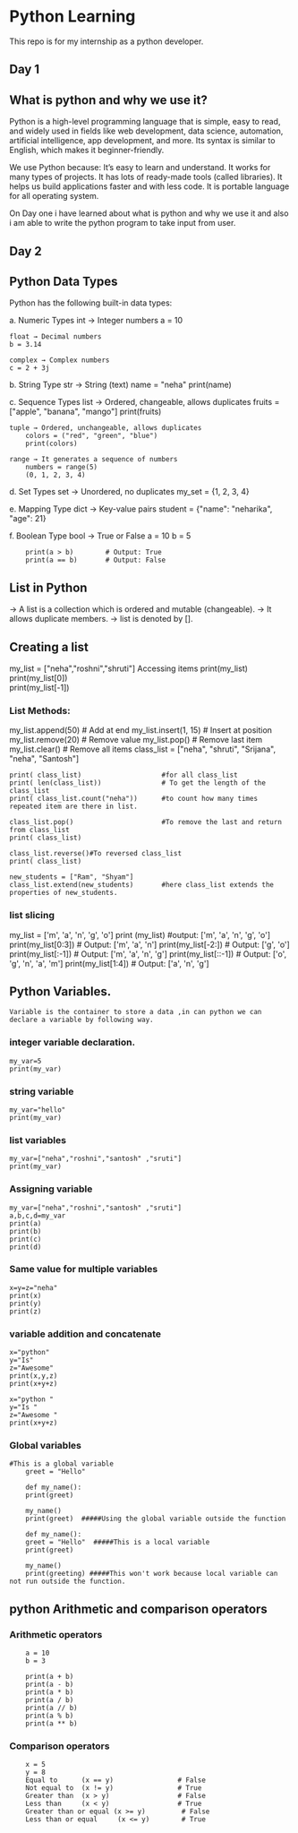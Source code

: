 # Python Learning
This repo is for my internship as a python developer.
## Day 1
## What is python and why we use it?
Python is a high-level programming language that is simple, easy to read, and widely used in fields like web development, data science, automation, artificial intelligence, app development, and more. Its syntax is similar to English, which makes it beginner-friendly.

We use Python because:
It’s easy to learn and understand.
It works for many types of projects.
It has lots of ready-made tools (called libraries).
It helps us build applications faster and with less code.
It is portable language for all operating system.

On Day one i have learned about what is python and why we use it and also i am able to write the python program to take input from user.

## Day 2
## Python Data Types
Python has the following built-in data types:

a. Numeric Types
    int → Integer numbers
    a = 10

    float → Decimal numbers
    b = 3.14

    complex → Complex numbers
    c = 2 + 3j

b. String Type
    str → String (text)
        name = "neha"
        print(name)

c. Sequence Types
    list → Ordered, changeable, allows duplicates
        fruits = ["apple", "banana", "mango"]
        print(fruits)

    tuple → Ordered, unchangeable, allows duplicates
        colors = ("red", "green", "blue")
        print(colors)

    range → It generates a sequence of numbers
        numbers = range(5) 
        (0, 1, 2, 3, 4)

d. Set Types
    set → Unordered, no duplicates
        my_set = {1, 2, 3, 4}

e. Mapping Type
    dict → Key-value pairs
        student = {"name": "neharika", "age": 21}

f. Boolean Type
    bool → True or False
        a = 10
        b = 5

        print(a > b)        # Output: True
        print(a == b)       # Output: False




## List in Python
-> A list is a collection which is ordered and mutable (changeable). 
-> It allows duplicate members.
-> list is denoted by [].


## Creating a list

my_list = ["neha","roshni","shruti"]
Accessing items
print(my_list)
print(my_list[0])   
print(my_list[-1])

### List Methods:

my_list.append(50)       # Add at end
my_list.insert(1, 15)    # Insert at position
my_list.remove(20)       # Remove value
my_list.pop()            # Remove last item
my_list.clear()          # Remove all items
 class_list = ["neha", "shruti", "Srijana", "neha", "Santosh"]

    print( class_list)                    #for all class_list
    print( len(class_list))               # To get the length of the class_list
    print( class_list.count("neha"))      #to count how many times repeated item are there in list.

    class_list.pop()                      #To remove the last and return from class_list
    print( class_list)

    class_list.reverse()#To reversed class_list
    print( class_list)

    new_students = ["Ram", "Shyam"]
    class_list.extend(new_students)       #here class_list extends the properties of new_students.

### list slicing
my_list = ['m', 'a', 'n', 'g', 'o']
print (my_list)          #output: ['m', 'a', 'n', 'g', 'o']
print(my_list[0:3])     # Output: ['m', 'a', 'n']
print(my_list[-2:])     # Output: ['g', 'o']
print(my_list[:-1])     # Output: ['m', 'a', 'n', 'g']
print(my_list[::-1])    # Output: ['o', 'g', 'n', 'a', 'm']
print(my_list[1:4])     # Output: ['a', 'n', 'g']

## Python Variables.
    Variable is the container to store a data ,in can python we can declare a variable by following way.

### integer variable declaration.
    my_var=5
    print(my_var)

### string variable
    my_var="hello"
    print(my_var)

### list variables
    my_var=["neha","roshni","santosh" ,"sruti"]
    print(my_var)

### Assigning variable
    my_var=["neha","roshni","santosh" ,"sruti"]
    a,b,c,d=my_var
    print(a)
    print(b)
    print(c)
    print(d)

### Same value for multiple variables
    x=y=z="neha"
    print(x)
    print(y)
    print(z)

### variable addition and concatenate
    x="python"
    y="Is"
    z="Awesome"
    print(x,y,z)
    print(x+y+z)

    x="python "
    y="Is "
    z="Awesome "
    print(x+y+z)

### Global variables  
    #This is a global variable
        greet = "Hello"

        def my_name():
        print(greet)  

        my_name()
        print(greet)  #####Using the global variable outside the function

        def my_name():
        greet = "Hello"  #####This is a local variable
        print(greet)

        my_name()
        print(greeting) #####This won't work because local variable can not run outside the function.

## python Arithmetic and comparison operators

### Arithmetic operators
        a = 10
        b = 3

        print(a + b)         
        print(a - b)       
        print(a * b)   
        print(a / b)        
        print(a // b)  
        print(a % b)          
        print(a ** b) 


### Comparison operators 
        x = 5
        y = 8
        Equal to      (x == y)                # False
        Not equal to  (x != y)                # True
        Greater than  (x > y)                 # False
        Less than     (x < y)                 # True
        Greater than or equal (x >= y)         # False
        Less than or equal     (x <= y)        # True
     



